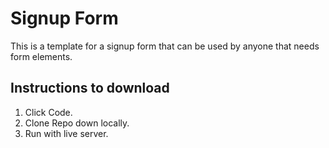 # Signup Form

This is a template for a signup form that can be used by anyone that needs form elements.

## Instructions to download

1. Click Code.
1. Clone Repo down locally.
1. Run with live server.
